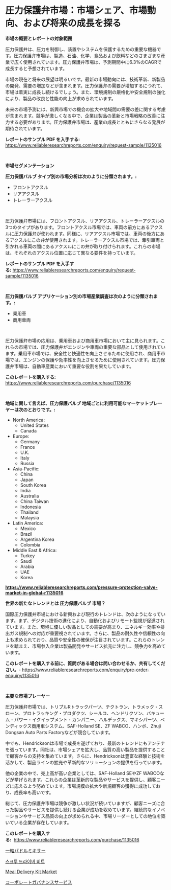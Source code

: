 <p><h1>圧力保護弁市場：市場シェア、市場動向、および将来の成長を探る</h1></p><p><strong>市場の概要とレポートの対象範囲</strong></p>
<p><p>圧力保護弁は、圧力を制御し、装置やシステムを保護するための重要な機器です。圧力保護弁市場は、製造、石油、化学、食品および飲料などのさまざまな産業で広く使用されています。圧力保護弁市場は、予測期間中に6.3%のCAGRで成長すると予想されています。</p><p>市場の現在と将来の展望は明るいです。最新の市場動向には、技術革新、新製品の開発、需要の増加などが含まれます。圧力保護弁の需要が増加するにつれて、市場は着実に成長し続けるでしょう。また、環境規制の厳格化や安全規制の強化により、製品の改良と性能の向上が求められています。</p><p>未来の市場予測には、新興市場での機会の拡大や地域間の需要の差に関する考慮が含まれます。競争が激しくなる中で、企業は製品の革新と市場戦略の改善に注力する必要があります。圧力保護弁市場は、産業の成長とともにさらなる発展が期待されています。</p></p>
<p><strong>レポートのサンプル PDF を入手する:</strong> <a href="https://www.reliableresearchreports.com/enquiry/request-sample/1135016">https://www.reliableresearchreports.com/enquiry/request-sample/1135016</a></p>
<p>&nbsp;</p>
<p><strong>市場セグメンテーション</strong></p>
<p><strong>圧力保護バルブ タイプ別の市場分析は次のように分類されます。:</strong></p>
<p><ul><li>フロントアクスル</li><li>リアアクスル</li><li>トレーラーアクスル</li></ul></p>
<p>&nbsp;</p>
<p><p>圧力保護弁市場には、フロントアクスル、リアアクスル、トレーラーアクスルの3つのタイプがあります。フロントアクスル市場では、車両の前方にあるアクスルに圧力保護弁が使われます。同様に、リアアクスル市場では、車両の後方にあるアクスルにこの弁が使用されます。トレーラーアクスル市場では、牽引車両と引かれる車両の間にあるアクスルにこの弁が取り付けられます。これらの市場は、それぞれのアクスル位置に応じて異なる要件を持っています。</p></p>
<p><strong>レポートのサンプル PDF を入手する:</strong>&nbsp;<a href="https://www.reliableresearchreports.com/enquiry/request-sample/1135016">https://www.reliableresearchreports.com/enquiry/request-sample/1135016</a></p>
<p>&nbsp;</p>
<p><strong> 圧力保護バルブ アプリケーション別の市場産業調査は次のように分類されます。:</strong></p>
<p><ul><li>乗用車</li><li>商用車両</li></ul></p>
<p>&nbsp;</p>
<p><p>圧力保護弁市場の応用は、乗用車および商用車市場において主に見られます。これらの市場では、圧力保護弁がエンジンや車両の重要な部品として使用されています。乗用車市場では、安全性と快適性を向上させるために使用され、商用車市場では、エンジンの保護や効率性を向上させるために使用されています。圧力保護弁市場は、自動車産業において重要な役割を果たしています。</p></p>
<p><strong>このレポートを購入する:</strong>&nbsp; <a href="https://www.reliableresearchreports.com/purchase/1135016">https://www.reliableresearchreports.com/purchase/1135016</a></p>
<p>&nbsp;</p>
<p><strong>地域に関して言えば、圧力保護バルブ 地域ごとに利用可能なマーケットプレーヤーは次のとおりです。:</strong></p>
<p><ul>
    <li>
        North America:
        <ul>
            <li>United States</li>
            <li>Canada</li>
        </ul>
    </li>
    <li>
        Europe:
        <ul>
            <li>Germany</li>
            <li>France</li>
            <li>U.K.</li>
            <li>Italy</li>
            <li>Russia</li>
        </ul>
    </li>
    <li>
        Asia-Pacific:
        <ul>
            <li>China</li>
            <li>Japan</li>
            <li>South Korea</li>
            <li>India</li>
            <li>Australia</li>
            <li>China Taiwan</li>
            <li>Indonesia</li>
            <li>Thailand</li>
            <li>Malaysia</li>
        </ul>
    </li>
    <li>
        Latin America:
        <ul>
            <li>Mexico</li>
            <li>Brazil</li>
            <li>Argentina Korea</li>
            <li>Colombia</li>
        </ul>
    </li>
    <li>
        Middle East & Africa:
        <ul>
            <li>Turkey</li>
            <li>Saudi</li>
            <li>Arabia</li>
            <li>UAE</li>
            <li>Korea</li>
        </ul>
    </li>
    </ul></p>
<p><strong><a href="https://www.reliableresearchreports.com/pressure-protection-valve-market-in-global-r1135016">https://www.reliableresearchreports.com/pressure-protection-valve-market-in-global-r1135016</a></strong>&nbsp;</p>
<p><strong>世界の新たなトレンドとは 圧力保護バルブ 市場？</strong></p>
<p><p>国際圧力保護弁市場における新興および現行のトレンドは、次のようになっています。まず、デジタル技術の進化により、自動化およびリモート監視が促進されています。また、環境に優しい製品としての需要が高まり、エネルギー効率や排出ガス規制への対応が重要視されています。さらに、製品の耐久性や信頼性の向上も求められており、品質や安全性の確保が注目されています。これらのトレンドを踏まえ、市場参入企業は製品開発やサービス拡充に注力し、競争力を高めています。</p></p>
<p><strong>このレポートを購入する前に、質問がある場合は問い合わせるか、共有してください。</strong>- <a href="https://www.reliableresearchreports.com/enquiry/pre-order-enquiry/1135016">https://www.reliableresearchreports.com/enquiry/pre-order-enquiry/1135016</a></p>
<p>&nbsp;</p>
<p><strong>主要な市場プレーヤー</strong></p>
<p><p>圧力保護弁市場では、トリプルRトラックパーツ、テクトラン、トラメック・スローン、プロトラッキング・プロダクツ、シールコ、ヘンドリクソン、バキューム・パワー・イクイップメント・カンパニー、ハルデックス、マキシパーツ、ベンディックス商用車システム、SAF-Holland SE、ZF WABCO、ハンボ、Zhuji Dongsan Auto Parts Factoryなどが競合しています。</p><p>中でも、Hendricksonは市場で成長を遂げており、最新のトレンドにもアンテナを張っています。同社は、市場シェアを拡大し、品質の高い製品を提供することで顧客からの支持を集めています。さらに、Hendricksonは豊富な経験と技術を活かして、製品ラインの拡充や革新的なソリューションの提供を行っています。</p><p>他の企業の中で、売上高が高い企業としては、SAF-Holland SEやZF WABCOなどが挙げられます。これらの企業は革新的な製品やサービスを提供し、顧客ニーズに応えるよう努めています。市場規模の拡大や新規顧客の獲得に成功しており、成長率も高いです。</p><p>総じて、圧力保護弁市場は競争が激しい状況が続いていますが、顧客ニーズに合った製品やサービスを提供し続ける企業が成功を収めています。継続的なイノベーションやサービス品質の向上が求められる中、市場リーダーとしての地位を築いている企業が存在しています。</p></p>
<p><strong>このレポートを購入する:</strong>&nbsp;&nbsp;<a href="https://www.reliableresearchreports.com/purchase/1135016">https://www.reliableresearchreports.com/purchase/1135016</a></p>
<p><p><a href="https://github.com/bevdtkn4419963/Market-Research-Report-List-1/blob/main/890260926159.md">一軸パドルミキサー</a></p><p><a href="https://github.com/sammyUltyylrich9067856/Market-Research-Report-List-1/blob/main/700403724322.md">스크루 드라이버 비트</a></p><p><a href="https://github.com/Whitneyboyettebo9kiw7yr13/Market-Research-Report-List-2/blob/main/meal-delivery-kit-market.md">Meal Delivery Kit Market</a></p><p><a href="https://github.com/lababdou/Market-Research-Report-List-3/blob/main/119111926158.md">コーポレートガバナンスサービス</a></p></p>